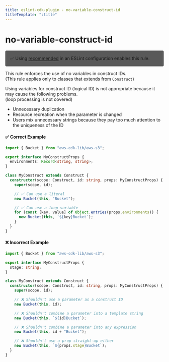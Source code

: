 ```yaml
---
title: eslint-cdk-plugin - no-variable-construct-id
titleTemplate: ":title"
---
```


# no-variable-construct-id

<div style="margin-top: 16px; background-color: #595959; padding: 16px; border-radius: 4px;">
  ✅ Using
  <a href="/rules/#recommended-rules">recommended</a>
  in an ESLint configuration enables this rule.
</div>

This rule enforces the use of no variables in construct IDs.  
(This rule applies only to classes that extends from `Construct`)

Using variables for construct ID (logical ID) is not appropriate because it may cause the following problems.  
(loop processing is not covered)

- Unnecessary duplication
- Resource recreation when the parameter is changed
- Users mix unnecessary strings because they pay too much attention to the uniqueness of the ID

#### ✅ Correct Example

```ts
import { Bucket } from "aws-cdk-lib/aws-s3";

export interface MyConstructProps {
  environments: Record<string, string>;
}

class MyConstruct extends Construct {
  constructor(scope: Construct, id: string, props: MyConstructProps) {
    super(scope, id);

    // ✅ Can use a literal
    new Bucket(this, "Bucket");

    // ✅ Can use a loop variable
    for (const [key, value] of Object.entries(props.environments)) {
      new Bucket(this, `${key}Bucket`);
    }
  }
}
```

#### ❌ Incorrect Example

```ts
import { Bucket } from "aws-cdk-lib/aws-s3";

export interface MyConstructProps {
  stage: string;
}

class MyConstruct extends Construct {
  constructor(scope: Construct, id: string, props: MyConstructProps) {
    super(scope, id);

    // ❌ Shouldn't use a parameter as a construct ID
    new Bucket(this, id);

    // ❌ Shouldn't combine a parameter into a template string
    new Bucket(this, `${id}Bucket`);

    // ❌ Shouldn't combine a parameter into any expression
    new Bucket(this, id + "Bucket");

    // ❌ Shouldn't use a prop straight-up either
    new Bucket(this, `${props.stage}Bucket`);
  }
}
```

